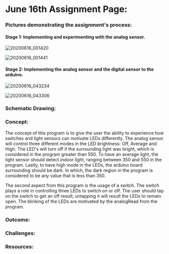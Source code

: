 # June 16th Assignment Page:

### Pictures demonstrating the assignment's process:
#### Stage 1: Implementing and experimenting with the analog sensor.
![20200616_001420](https://user-images.githubusercontent.com/60816393/84718601-099f3d80-af8a-11ea-865e-e5a196f0f49a.jpg)

![20200616_001441](https://user-images.githubusercontent.com/60816393/84718626-1c197700-af8a-11ea-9f29-45f03e2042da.jpg)

#### Stage 2: Implementing the analog sensor and the digital sensor to the arduino.
![20200616_043234](https://user-images.githubusercontent.com/60816393/84718837-cbeee480-af8a-11ea-92e3-880d0743ebbc.jpg)

![20200616_043306](https://user-images.githubusercontent.com/60816393/84718840-cdb8a800-af8a-11ea-8b36-81dcb5e9fd6c.jpg)

### Schematic Drawing:

### Concept:
The concept of this program is to give the user the ability to experience how switches and light sensors can motivate LEDs differently. The analog sensor will control three different modes in the LED brightness: Off, Average and High. The LED's will turn off if the surrounding light was bright, which is considered in the program greater than 550. To have an average light, the light sensor should detect indoor light, ranging between 350 and 550 in the program. Lastly, to have high mode in the LEDs, the arduino board surrounding should be dark. In which, the dark region in the program is considered to be any value that is less than 350.

The second aspect from this program is the usage of a switch. The switch plays a role in controlling three LEDs to switch on or off. The user should tap on the switch to get an off result; untapping it will result the LEDs to remain open. The blinking of the LEDs are motivated by the analogRead from the program.
### Outcome:

### Challenges:

### Resources:
